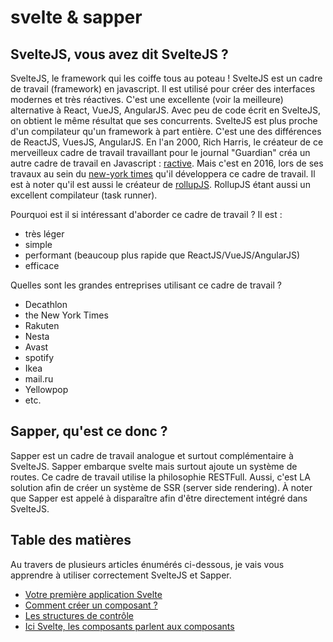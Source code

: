 # svelte & sapper

## SvelteJS, vous avez dit SvelteJS ?

SvelteJS, le framework qui les coiffe tous au poteau ! SvelteJS est un cadre de travail (framework) en javascript. Il est utilisé pour créer des interfaces modernes et très réactives. C'est une excellente (voir la meilleure) alternative à React, VueJS, AngularJS. Avec peu de code écrit en SvelteJS, on obtient le même résultat que ses concurrents. SvelteJS est plus proche d'un compilateur qu'un framework à part entière. C'est une des différences de ReactJS, VuesJS, AngularJS. En l'an 2000, Rich Harris, le créateur de ce merveilleux cadre de travail travaillant pour le journal "Guardian" créa un autre cadre de travail en Javascript : [ractive](https://ractive.js.org/). Mais c'est en 2016, lors de ses travaux au sein du [new-york times](https://www.nytimes.com/) qu'il développera ce cadre de travail. Il est à noter qu'il est aussi le créateur de [rollupJS](https://rollupjs.org/guide/en/). RollupJS étant aussi un excellent compilateur (task runner).


Pourquoi est il si intéressant d'aborder ce cadre de travail ?
Il est :
- très léger
- simple
- performant (beaucoup plus rapide que ReactJS/VueJS/AngularJS)
- efficace

Quelles sont les grandes entreprises utilisant ce cadre de travail ?
- Decathlon
- the New York Times
- Rakuten
- Nesta
- Avast
- spotify
- Ikea
- mail.ru
- Yellowpop
- etc.

## Sapper, qu'est ce donc ?
Sapper est un cadre de travail analogue et surtout complémentaire à SvelteJS. Sapper embarque svelte mais surtout ajoute un système de routes. Ce cadre de travail utilise la philosophie RESTFull. Aussi, c'est LA solution afin de créer un système de SSR (server side rendering). À noter que Sapper est appelé à disparaître afin d'être directement intégré dans SvelteJS.   


## Table des matières
Au travers de plusieurs articles énumérés ci-dessous, je vais vous apprendre à utiliser correctement SvelteJS et Sapper.

- [Votre première application Svelte](./chap-1.md)
- [Comment créer un composant ?](./chap-2.md)
- [Les structures de contrôle](./chap-3.md)
- [Ici Svelte, les composants parlent aux composants](./chap-4.md)
